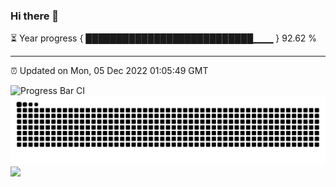 ### Hi there 👋

⏳ Year progress { ███████████████████████████▁▁▁ } 92.62 %

---

⏰ Updated on Mon, 05 Dec 2022 01:05:49 GMT

![Progress Bar CI](https://github.com/liununu/liununu/workflows/Progress%20Bar%20CI/badge.svg)![](https://raw.githubusercontent.com/L1cardo/L1cardo/main/assets/github-contribution-grid-snake.svg)![](https://raw.githubusercontent.com/seesaws/seesaws/main/assets/github-contribution-grid-snake.svg)
